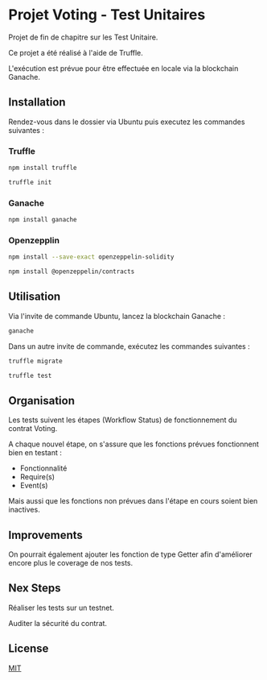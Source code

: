 # Projet Voting - Test Unitaires

Projet de fin de chapitre sur les Test Unitaire.

Ce projet a été réalisé à l'aide de Truffle.

L'exécution est prévue pour être effectuée en locale via la blockchain Ganache.

## Installation

Rendez-vous dans le dossier via Ubuntu puis executez les commandes suivantes :

### Truffle
```bash
npm install truffle

truffle init
```

### Ganache
```bash
npm install ganache
```

### Openzepplin
```bash
npm install --save-exact openzeppelin-solidity

npm install @openzeppelin/contracts
```

## Utilisation

Via l'invite de commande Ubuntu, lancez la blockchain Ganache :

```bash
ganache
```

Dans un autre invite de commande, exécutez les commandes suivantes :

```bash
truffle migrate

truffle test
```

## Organisation

Les tests suivent les étapes (Workflow Status) de fonctionnement du contrat Voting.

A chaque nouvel étape, on s'assure que les fonctions prévues fonctionnent bien en testant :
- Fonctionnalité
- Require(s)
- Event(s)

Mais aussi que les fonctions non prévues dans l'étape en cours soient bien inactives.

## Improvements

On pourrait également ajouter les fonction de type Getter afin d'améliorer encore plus le coverage de nos tests.

## Nex Steps

Réaliser les tests sur un testnet.

Auditer la sécurité du contrat.

## License

[MIT](https://choosealicense.com/licenses/mit/)